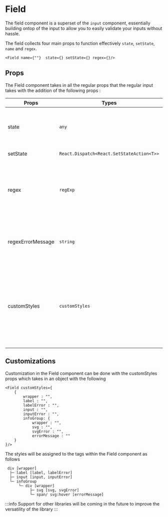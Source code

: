 # Field

The field component is a superset of the `input` component, essentially building ontop of the input to allow you to easily validate your inputs without hassle.

The field collects four main props to function effectively `state`, `setState`, `name` and `regex`.

```tsx
<Field name={""}  state={} setState={} regex={}/>
```

## Props

The Field component takes in all the regular props that the regular input takes with the addition of the following props :

Props|Types| Definition|
|----|-----|-----------|
state| ```any``` | A reference value where the value of the input will be referred to|
setState |  ```React.Dispatch<React.SetStateAction<T>>``` | A setter function
regex  | ```regExp``` | A predefined regular expression with which state reference will be tested
regexErrorMessage | ```string``` | An error message that will be displayed during the Field error state
customStyles | ```customStyles``` | An object of options for customizing the Field component. It supports Tailwind CSS, Bootstrap and other class based styling solutions

## Customizations

Customization in the Field component can be done with the customStyles props which takes in an object with the following

```tsx
<Field customStyles={
    {
        wrapper : "",
        label : "",
        labelError : "",
        input : "",
        inputError : "",
        infoGroup: {
            wrapper : "",
            svg : "",
            svgError : "",
            errorMessage : ""
    }
}/>
```

The styles will be assigned to the tags within the Field component as follows

```
 div [wrapper]
  ├─ label [label, labelError]
  ├─ input [input, inputError]
  └─ infoGroup 
      └─ div [wrapper]
           ├─ svg [svg, svgError]
           └─ span/ svg:hover [errorMessage]
```

:::info
Support for other libraries will be coming in the future to improve the versatility of the library
:::  
